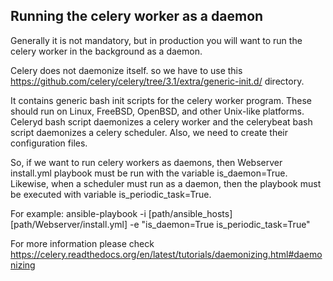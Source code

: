 Running the celery worker as a daemon
--


Generally it is not mandatory, but in production you will want to run the celery worker in the background as a daemon.

Celery does not daemonize itself. so we have to use this https://github.com/celery/celery/tree/3.1/extra/generic-init.d/ directory. 

It contains generic bash init scripts for the celery worker program. These should run on Linux, FreeBSD, OpenBSD, and other Unix-like platforms. Celeryd bash script daemonizes a celery worker and the celerybeat bash script daemonizes a celery scheduler. Also, we need to create their configuration files. 

So, if we want to run celery workers as daemons, then Webserver install.yml playbook must be run with the variable is_daemon=True.
Likewise, when a scheduler must run as a daemon, then the playbook must be executed with variable is_periodic_task=True.

For example: ansible-playbook -i [path/ansible_hosts] [path/Webserver/install.yml] -e "is_daemon=True is_periodic_task=True"


For more information please check https://celery.readthedocs.org/en/latest/tutorials/daemonizing.html#daemonizing
